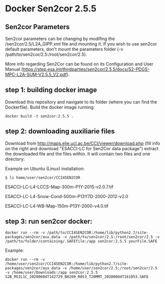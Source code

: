 # Docker Sen2cor 2.5.5
## Sen2cor Parameters
Sen2cor parameters can be changing by modifing the /sen2cor/2.5/L2A_GIPP.xml file and mounting it.
If you wish to use sen2cor default parameters, don't mount the parameters folder (-v /path/to/sen2cor/2.5:/root/sen2cor/2.5).

More info regarding Sen2Cor can be found on its Configuration and User Manual (https://step.esa.int/thirdparties/sen2cor/2.5.5/docs/S2-PDGS-MPC-L2A-SUM-V2.5.5_V2.pdf).

## step 1: building docker image
  Download this repository and navigate to its folder (where you can find the Dockerfile). Build the docker image running:

    docker build -t sen2cor:2.5.5 .

## step 2: downloading auxiliarie files
  Download from http://maps.elie.ucl.ac.be/CCI/viewer/download.php (fill info on the right and download "ESACCI-LC for Sen2Cor data package")
  extract the downloaded file and the files within. It will contain two files and one directory:

  Example on Ubuntu (Linux) installation:

    $ ls home/user/sen2cor/CCI4SEN2COR

  ESACCI-LC-L4-LCCS-Map-300m-P1Y-2015-v2.0.7.tif

  ESACCI-LC-L4-Snow-Cond-500m-P13Y7D-2000-2012-v2.0

  ESACCI-LC-L4-WB-Map-150m-P13Y-2000-v4.0.tif

## step 3: run sen2cor docker:

    docker run --rm -v /path/to/CCI4SEN2COR:/home/lib/python2.7/site-packages/sen2cor/aux_data -v /path/to/sen2cor/2.5:/root/sen2cor/2.5 -v /path/to/folder/containing/.SAFEfile:/app sen2cor:2.5.5 yourFile.SAFE

  Example:

    docker run --rm -v /home/user/sen2cor/CCI4SEN2COR:/home/lib/python2.7/site-packages/sen2cor/aux_data -v /home/user/sen2cor/2.5:/root/sen2cor/2.5 -v /home/user/Downloads:/app sen2cor:2.5.5 S2B_MSIL1C_20200604T142729_N0209_R053_T20MMT_20200604T161053.SAFE
